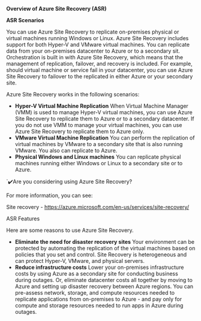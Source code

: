 **Overview of Azure Site Recovery (ASR)**

**ASR Scenarios**

You can use Azure Site Recovery to replicate on-premises physical or virtual machines running Windows or Linux. Azure Site Recovery includes support for both Hyper-V and VMware virtual machines. You can replicate data from your on-premises datacenter to Azure or to a secondary sit. Orchestration is built in with Azure Site Recovery, which means that the management of replication, failover, and recovery is included. For example, should virtual machine or service fail in your datacenter, you can use Azure Site Recovery to failover to the replicated in either Azure or your secondary site.

Azure Site Recovery works in the following scenarios:

* **Hyper-V Virtual Machine Replication**
  When Virtual Machine Manager (VMM) is used to manage Hyper-V virtual machines, you can use Azure Site Recovery to replicate them to Azure or to a secondary datacenter. If you do not use VMM to manage your virtual machines, you can use Azure Site Recovery to replicate them to Azure only.
* **VMware Virtual Machine Replication**
  You can perform the replication of virtual machines by VMware to a secondary site that is also running VMware. You also can replicate to Azure.
* **Physical Windows and Linux machines**
  You can replicate physical machines running either Windows or Linux to a secondary site or to Azure.

`:heavy_check_mark:Are you considering using Azure Site Recovery?

For more information, you can see:

Site recovery - https://azure.microsoft.com/en-us/services/site-recovery/

ASR Features

Here are some reasons to use Azure Site Recovery.

* **Eliminate the need for disaster recovery sites**
  Your environment can be protected by automating the replication of the virtual machines based on policies that you set and control. Site Recovery is heterogeneous and can protect Hyper-V, VMware, and physical servers.
* **Reduce infrastructure costs**
  Lower your on-premises infrastructure costs by using Azure as a secondary site for conducting business during outages. Or, eliminate datacenter costs all together by moving to Azure and setting up disaster recovery between Azure regions. You can pre-assess network, storage, and compute resources needed to replicate applications from on-premises to Azure -  and pay only for compute and storage resources needed to run apps in Azure during outages.